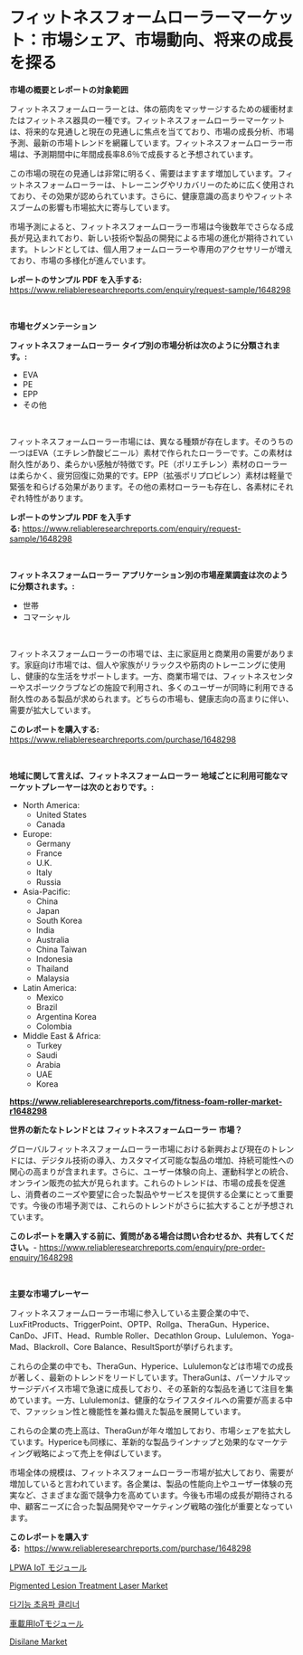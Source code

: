 <p><h1>フィットネスフォームローラーマーケット：市場シェア、市場動向、将来の成長を探る</h1></p><p><strong>市場の概要とレポートの対象範囲</strong></p>
<p><p>フィットネスフォームローラーとは、体の筋肉をマッサージするための緩衝材またはフィットネス器具の一種です。フィットネスフォームローラーマーケットは、将来的な見通しと現在の見通しに焦点を当てており、市場の成長分析、市場予測、最新の市場トレンドを網羅しています。フィットネスフォームローラー市場は、予測期間中に年間成長率8.6％で成長すると予想されています。</p><p>この市場の現在の見通しは非常に明るく、需要はますます増加しています。フィットネスフォームローラーは、トレーニングやリカバリーのために広く使用されており、その効果が認められています。さらに、健康意識の高まりやフィットネスブームの影響も市場拡大に寄与しています。</p><p>市場予測によると、フィットネスフォームローラー市場は今後数年でさらなる成長が見込まれており、新しい技術や製品の開発による市場の進化が期待されています。トレンドとしては、個人用フォームローラーや専用のアクセサリーが増えており、市場の多様化が進んでいます。</p></p>
<p><strong>レポートのサンプル PDF を入手する:</strong> <a href="https://www.reliableresearchreports.com/enquiry/request-sample/1648298">https://www.reliableresearchreports.com/enquiry/request-sample/1648298</a></p>
<p>&nbsp;</p>
<p><strong>市場セグメンテーション</strong></p>
<p><strong>フィットネスフォームローラー タイプ別の市場分析は次のように分類されます。:</strong></p>
<p><ul><li>EVA</li><li>PE</li><li>EPP</li><li>その他</li></ul></p>
<p>&nbsp;</p>
<p><p>フィットネスフォームローラー市場には、異なる種類が存在します。そのうちの一つはEVA（エチレン酢酸ビニール）素材で作られたローラーです。この素材は耐久性があり、柔らかい感触が特徴です。PE（ポリエチレン）素材のローラーは柔らかく、疲労回復に効果的です。EPP（拡張ポリプロピレン）素材は軽量で緊張を和らげる効果があります。その他の素材ローラーも存在し、各素材にそれぞれ特性があります。</p></p>
<p><strong>レポートのサンプル PDF を入手する:</strong>&nbsp;<a href="https://www.reliableresearchreports.com/enquiry/request-sample/1648298">https://www.reliableresearchreports.com/enquiry/request-sample/1648298</a></p>
<p>&nbsp;</p>
<p><strong> フィットネスフォームローラー アプリケーション別の市場産業調査は次のように分類されます。:</strong></p>
<p><ul><li>世帯</li><li>コマーシャル</li></ul></p>
<p>&nbsp;</p>
<p><p>フィットネスフォームローラーの市場では、主に家庭用と商業用の需要があります。家庭向け市場では、個人や家族がリラックスや筋肉のトレーニングに使用し、健康的な生活をサポートします。一方、商業市場では、フィットネスセンターやスポーツクラブなどの施設で利用され、多くのユーザーが同時に利用できる耐久性のある製品が求められます。どちらの市場も、健康志向の高まりに伴い、需要が拡大しています。</p></p>
<p><strong>このレポートを購入する:</strong>&nbsp; <a href="https://www.reliableresearchreports.com/purchase/1648298">https://www.reliableresearchreports.com/purchase/1648298</a></p>
<p>&nbsp;</p>
<p><strong>地域に関して言えば、フィットネスフォームローラー 地域ごとに利用可能なマーケットプレーヤーは次のとおりです。:</strong></p>
<p><ul>
    <li>
        North America:
        <ul>
            <li>United States</li>
            <li>Canada</li>
        </ul>
    </li>
    <li>
        Europe:
        <ul>
            <li>Germany</li>
            <li>France</li>
            <li>U.K.</li>
            <li>Italy</li>
            <li>Russia</li>
        </ul>
    </li>
    <li>
        Asia-Pacific:
        <ul>
            <li>China</li>
            <li>Japan</li>
            <li>South Korea</li>
            <li>India</li>
            <li>Australia</li>
            <li>China Taiwan</li>
            <li>Indonesia</li>
            <li>Thailand</li>
            <li>Malaysia</li>
        </ul>
    </li>
    <li>
        Latin America:
        <ul>
            <li>Mexico</li>
            <li>Brazil</li>
            <li>Argentina Korea</li>
            <li>Colombia</li>
        </ul>
    </li>
    <li>
        Middle East & Africa:
        <ul>
            <li>Turkey</li>
            <li>Saudi</li>
            <li>Arabia</li>
            <li>UAE</li>
            <li>Korea</li>
        </ul>
    </li>
    </ul></p>
<p><strong><a href="https://www.reliableresearchreports.com/fitness-foam-roller-market-r1648298">https://www.reliableresearchreports.com/fitness-foam-roller-market-r1648298</a></strong>&nbsp;</p>
<p><strong>世界の新たなトレンドとは フィットネスフォームローラー 市場？</strong></p>
<p><p>グローバルフィットネスフォームローラー市場における新興および現在のトレンドには、デジタル技術の導入、カスタマイズ可能な製品の増加、持続可能性への関心の高まりが含まれます。さらに、ユーザー体験の向上、運動科学との統合、オンライン販売の拡大が見られます。これらのトレンドは、市場の成長を促進し、消費者のニーズや要望に合った製品やサービスを提供する企業にとって重要です。今後の市場予測では、これらのトレンドがさらに拡大することが予想されています。</p></p>
<p><strong>このレポートを購入する前に、質問がある場合は問い合わせるか、共有してください。</strong>- <a href="https://www.reliableresearchreports.com/enquiry/pre-order-enquiry/1648298">https://www.reliableresearchreports.com/enquiry/pre-order-enquiry/1648298</a></p>
<p>&nbsp;</p>
<p><strong>主要な市場プレーヤー</strong></p>
<p><p>フィットネスフォームローラー市場に参入している主要企業の中で、LuxFitProducts、TriggerPoint、OPTP、Rollga、TheraGun、Hyperice、CanDo、JFIT、Head、Rumble Roller、Decathlon Group、Lululemon、Yoga-Mad、Blackroll、Core Balance、ResultSportが挙げられます。</p><p>これらの企業の中でも、TheraGun、Hyperice、Lululemonなどは市場での成長が著しく、最新のトレンドをリードしています。TheraGunは、パーソナルマッサージデバイス市場で急速に成長しており、その革新的な製品を通じて注目を集めています。一方、Lululemonは、健康的なライフスタイルへの需要が高まる中で、ファッション性と機能性を兼ね備えた製品を展開しています。</p><p>これらの企業の売上高は、TheraGunが年々増加しており、市場シェアを拡大しています。Hypericeも同様に、革新的な製品ラインナップと効果的なマーケティング戦略によって売上を伸ばしています。</p><p>市場全体の規模は、フィットネスフォームローラー市場が拡大しており、需要が増加していると言われています。各企業は、製品の性能向上やユーザー体験の充実など、さまざまな面で競争力を高めています。今後も市場の成長が期待される中、顧客ニーズに合った製品開発やマーケティング戦略の強化が重要となっています。</p></p>
<p><strong>このレポートを購入する:</strong>&nbsp;&nbsp;<a href="https://www.reliableresearchreports.com/purchase/1648298">https://www.reliableresearchreports.com/purchase/1648298</a></p>
<p><p><a href="https://github.com/mohamedbakry57/Market-Research-Report-List-3/blob/main/935516828141.md">LPWA IoT モジュール</a></p><p><a href="https://www.linkedin.com/pulse/pigmented-lesion-treatment-laser-market-size-cagr-trends-2024-2030-0k2fe?trackingId=QtwK9V7QEkQTzqdqHJoKCw%3D%3D">Pigmented Lesion Treatment Laser Market</a></p><p><a href="https://github.com/KellyLyncyh543964/Market-Research-Report-List-1/blob/main/218099725571.md">다기능 초음파 클리너</a></p><p><a href="https://github.com/zjkmgcs938405/Market-Research-Report-List-1/blob/main/942631528142.md">車載用IoTモジュール</a></p><p><a href="https://issuu.com/reportprime-2/docs/disilane-market-size-2030.pptx">Disilane Market</a></p></p>
